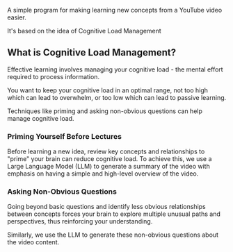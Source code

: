 A simple program for making learning new concepts from a YouTube video easier.

It's based on the idea of Cognitive Load Management

## What is Cognitive Load Management?

Effective learning involves managing your cognitive load - the mental effort required to process information.

You want to keep your cognitive load in an optimal range, not too high which can lead to overwhelm, or too low which can lead to passive learning.
	
Techniques like priming and asking non-obvious questions can help manage cognitive load.

### Priming Yourself Before Lectures

Before learning a new idea, review key concepts and relationships to "prime" your brain can reduce cognitive load. To achieve this, we use a Large Language Model (LLM) to generate a summary of the video with emphasis on having a simple and high-level overview of the video.

### Asking Non-Obvious Questions

Going beyond basic questions and identify less obvious relationships between concepts forces your brain to explore multiple unusual paths and perspectives, thus reinforcing your understanding.

Similarly, we use the LLM to generate these non-obvious questions about the video content.